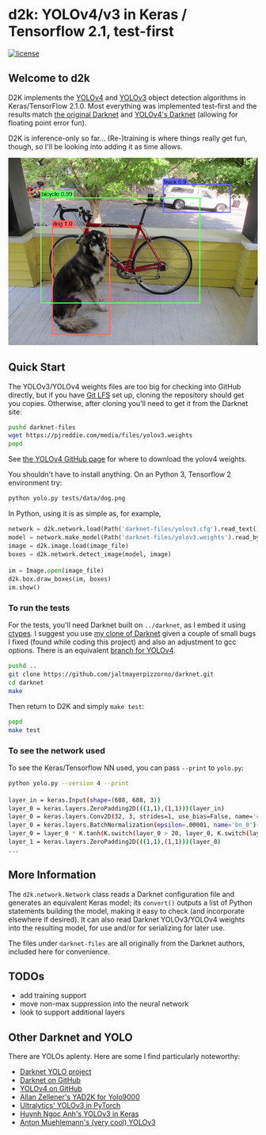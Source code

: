 # d2k: YOLOv4/v3 in Keras / Tensorflow 2.1, test-first

[![license](https://img.shields.io/github/license/mashape/apistatus.svg)](LICENSE)

## Welcome to d2k

D2K implements the [YOLOv4](https://arxiv.org/abs/2004.10934) and
[YOLOv3](https://pjreddie.com/media/files/papers/YOLOv3.pdf) object detection algorithms
 in Keras/TensorFlow 2.1.0.
Most everything was implemented test-first and the results match
[the original Darknet](https://github.com/pjreddie/darknet)
and [YOLOv4's Darknet](https://github.com/AlexeyAB/darknet)
(allowing for floating point error fun).

D2K is inference-only so far...  (Re-)training is where things really get fun, though,
so I'll be looking into adding it as time allows.

![Sample YOLOv3 detections for COCO classes](etc/dog-detection.png)

## Quick Start

The YOLOv3/YOLOv4 weights files are too big for checking into GitHub directly, but
if you have [Git LFS](https://git-lfs.github.com/) set up, cloning the repository
should get you copies.  Otherwise, after cloning you'll need to get it from the
Darknet site:
```bash
pushd darknet-files
wget https://pjreddie.com/media/files/yolov3.weights
popd
```
See [the YOLOv4 GitHub page](https://github.com/AlexeyAB/darknet) for where to
download the yolov4 weights.

You shouldn't have to install anything.  On an Python 3, Tensorflow 2 environment try:
```bash
python yolo.py tests/data/dog.png
```

In Python, using it is as simple as, for example,
```python
network = d2k.network.load(Path('darknet-files/yolov3.cfg').read_text())
model = network.make_model(Path('darknet-files/yolov3.weights').read_bytes())
image = d2k.image.load(image_file)
boxes = d2k.network.detect_image(model, image)

im = Image.open(image_file)
d2k.box.draw_boxes(im, boxes)
im.show()
```

### To run the tests

For the tests, you'll need Darknet built on `../darknet`, as I embed it using
[ctypes](https://docs.python.org/3/library/ctypes.html).  I suggest you use
[my clone of Darknet](https://github.com/jaltmayerpizzorno/darknet) given a couple
of small bugs I fixed (found while coding this project) and also an adjustment
to gcc options.
There is an equivalent [branch for YOLOv4](https://github.com/jaltmayerpizzorno/darknet/tree/alexeyab-master).
```bash
pushd ..
git clone https://github.com/jaltmayerpizzorno/darknet.git
cd darknet
make
```

Then return to D2K and simply `make test`:
```bash
popd
make test
```

### To see the network used
To see the Keras/Tensorflow NN used, you can pass `--print` to `yolo.py`:
```bash
python yolo.py --version 4 --print

layer_in = keras.Input(shape=(608, 608, 3))
layer_0 = keras.layers.ZeroPadding2D(((1,1),(1,1)))(layer_in)
layer_0 = keras.layers.Conv2D(32, 3, strides=1, use_bias=False, name='conv_0')(layer_0)
layer_0 = keras.layers.BatchNormalization(epsilon=.00001, name='bn_0')(layer_0)
layer_0 = layer_0 * K.tanh(K.switch(layer_0 > 20, layer_0, K.switch(layer_0 < -20, K.exp(layer_0), K.log(K.exp(layer_0)+1))))
layer_1 = keras.layers.ZeroPadding2D(((1,1),(1,1)))(layer_0)
...
```


## More Information

The `d2k.network.Network` class reads a Darknet configuration file and generates an equivalent
Keras model;  its `convert()` outputs a list of Python statements building the model, making it
easy to check (and incorporate elsewhere if desired).  It can also read Darknet YOLOv3/YOLOv4
weights into the resulting model, for use and/or for serializing for later use.

The files under `darknet-files` are all originally from the Darknet authors,
included here for convenience.

## TODOs

- add training support
- move non-max suppression into the neural network
- look to support additional layers

## Other Darknet and YOLO

There are YOLOs aplenty.  Here are some I find particularly noteworthy:

- [Darknet YOLO project](https://pjreddie.com/darknet/yolo/)
- [Darknet on GitHub](https://github.com/pjreddie/darknet)
- [YOLOv4 on GitHub](https://github.com/AlexeyAB/darknet)
- [Allan Zellener's YAD2K for Yolo9000](https://github.com/allanzelener/YAD2K)
- [Ultralytics' YOLOv3 in PyTorch](https://github.com/ultralytics/yolov3)
- [Huynh Ngoc Anh's YOLOv3 in Keras](https://github.com/experiencor/keras-yolo3)
- [Anton Muehlemann's (very cool) YOLOv3](http://github.com/antonmu/TrainYourOwnYOLO)
